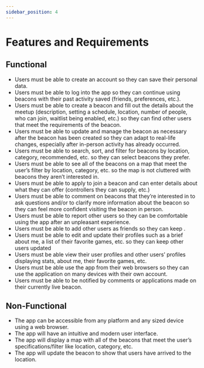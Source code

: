 ```yaml
---
sidebar_position: 4
---
```


# Features and Requirements
## Functional
- Users must be able to create an account so they can save their personal data.
- Users must be able to log into the app so they can continue using beacons with their past activity saved (friends, preferences, etc.).
- Users must be able to create a beacon and fill out the details about the meetup (description, setting a schedule, location, number of people, who can join, waitlist being enabled, etc.) so they can find other users that meet the requirements of the beacon.
- Users must be able to update and manage the beacon as necessary after the beacon has been created so they can adapt to real-life changes, especially after in-person activity has already occurred.
- Users must be able to search, sort, and filter for beacons by location, category, recommended, etc. so they can select beacons they prefer.
- Users must be able to see all of the beacons on a map that meet the user’s filter by location, category, etc. so the map is not cluttered with beacons they aren’t interested in.
- Users must be able to apply to join a beacon and can enter details about what they can offer (controllers they can supply, etc.)
- Users must be able to comment on beacons that they’re interested in to ask questions and/or to clarify more information about the beacon so they can feel more confident visiting the beacon in person.
- Users must be able to report other users so they can be comfortable using the app after an unpleasant experience.
- Users must be able to add other users as friends so they can keep .
- Users must be able to edit and update their profiles such as a brief about me, a list of their favorite games, etc. so they can keep other users updated 
- Users must be able view their user profiles and other users’ profiles displaying stats, about me, their favorite games, etc.
- Users must be able use the app from their web browsers so they can use the application on many devices with their own account.
- Users must be able to be notified by comments or applications made on their currently live beacon.


## Non-Functional
- The app can be accessible from any platform and any sized device using a web browser.
- The app will have an intuitive and modern user interface.
- The app will display a map with all of the beacons that meet the user’s specifications/filter like location, category, etc.
- The app will update the beacon to show that users have arrived to the location.

